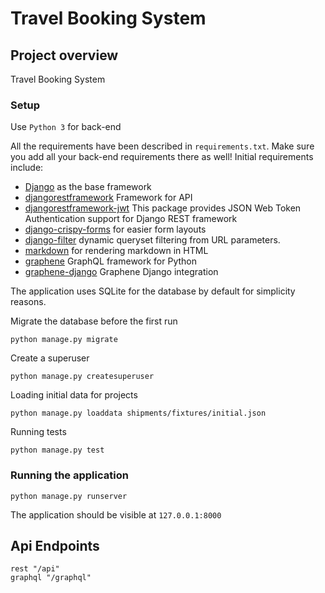 # Travel Booking System

## Project overview
Travel Booking System

### Setup

Use `Python 3` for back-end

All the requirements have been described in `requirements.txt`. Make sure you add all your back-end requirements there as well!
Initial requirements include:

- [Django](https://docs.djangoproject.com/en/1.11/) as the base framework
- [djangorestframework](https://www.django-rest-framework.org/) Framework for API
- [djangorestframework-jwt](https://getblimp.github.io/django-rest-framework-jwt/) This package provides JSON Web Token Authentication support for Django REST framework
- [django-crispy-forms](http://django-crispy-forms.readthedocs.io/en/latest/) for easier form layouts
- [django-filter](https://pypi.org/project/django-filter/) dynamic queryset filtering from URL parameters.
- [markdown](http://pythonhosted.org/Markdown/siteindex.html) for rendering markdown in HTML
- [graphene](https://github.com/graphql-python/graphene) GraphQL framework for Python
- [graphene-django](https://github.com/graphql-python/graphene-django) Graphene Django integration

The application uses SQLite for the database by default for simplicity reasons.

Migrate the database before the first run

    python manage.py migrate

Create a superuser

    python manage.py createsuperuser

Loading initial data for projects

    python manage.py loaddata shipments/fixtures/initial.json
 
 Running tests
    
    python manage.py test

### Running the application

    python manage.py runserver

The application should be visible at `127.0.0.1:8000` 

## Api Endpoints
    rest "/api"
    graphql "/graphql"        


